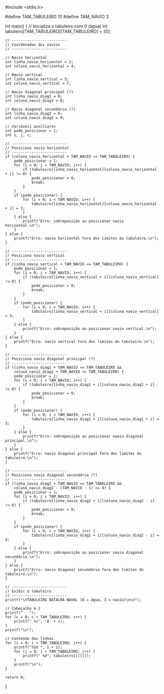 #include <stdio.h>

#define TAM_TABULEIRO 10
#define TAM_NAVIO 3

int main() {
    // Inicializa o tabuleiro com 0 (água)
    int tabuleiro[TAM_TABULEIRO][TAM_TABULEIRO] = {0};

    // -------------------------
    // Coordenadas dos navios
    // -------------------------

    // Navio horizontal
    int linha_navio_horizontal = 2;
    int coluna_navio_horizontal = 4;

    // Navio vertical
    int linha_navio_vertical = 5;
    int coluna_navio_vertical = 7;

    // Navio diagonal principal (?)
    int linha_navio_diag1 = 0;
    int coluna_navio_diag1 = 0;

    // Navio diagonal secundária (?)
    int linha_navio_diag2 = 0;
    int coluna_navio_diag2 = 9;

    // Variáveis auxiliares
    int pode_posicionar = 1;
    int i, j, c;

    // -------------------------
    // Posiciona navio horizontal
    // -------------------------
    if (coluna_navio_horizontal + TAM_NAVIO <= TAM_TABULEIRO) {
        pode_posicionar = 1;
        for (i = 0; i < TAM_NAVIO; i++) {
            if (tabuleiro[linha_navio_horizontal][coluna_navio_horizontal + i] != 0) {
                pode_posicionar = 0;
                break;
            }
        }
        if (pode_posicionar) {
            for (i = 0; i < TAM_NAVIO; i++) {
                tabuleiro[linha_navio_horizontal][coluna_navio_horizontal + i] = 3;
            }
        } else {
            printf("Erro: sobreposição ao posicionar navio horizontal.\n");
        }
    } else {
        printf("Erro: navio horizontal fora dos limites do tabuleiro.\n");
    }

    // -------------------------
    // Posiciona navio vertical
    // -------------------------
    if (linha_navio_vertical + TAM_NAVIO <= TAM_TABULEIRO) {
        pode_posicionar = 1;
        for (i = 0; i < TAM_NAVIO; i++) {
            if (tabuleiro[linha_navio_vertical + i][coluna_navio_vertical] != 0) {
                pode_posicionar = 0;
                break;
            }
        }
        if (pode_posicionar) {
            for (i = 0; i < TAM_NAVIO; i++) {
                tabuleiro[linha_navio_vertical + i][coluna_navio_vertical] = 3;
            }
        } else {
            printf("Erro: sobreposição ao posicionar navio vertical.\n");
        }
    } else {
        printf("Erro: navio vertical fora dos limites do tabuleiro.\n");
    }

    // -------------------------
    // Posiciona navio diagonal principal (?)
    // -------------------------
    if (linha_navio_diag1 + TAM_NAVIO <= TAM_TABULEIRO &&
        coluna_navio_diag1 + TAM_NAVIO <= TAM_TABULEIRO) {
        pode_posicionar = 1;
        for (i = 0; i < TAM_NAVIO; i++) {
            if (tabuleiro[linha_navio_diag1 + i][coluna_navio_diag1 + i] != 0) {
                pode_posicionar = 0;
                break;
            }
        }
        if (pode_posicionar) {
            for (i = 0; i < TAM_NAVIO; i++) {
                tabuleiro[linha_navio_diag1 + i][coluna_navio_diag1 + i] = 3;
            }
        } else {
            printf("Erro: sobreposição ao posicionar navio diagonal principal.\n");
        }
    } else {
        printf("Erro: navio diagonal principal fora dos limites do tabuleiro.\n");
    }

    // -------------------------
    // Posiciona navio diagonal secundária (?)
    // -------------------------
    if (linha_navio_diag2 + TAM_NAVIO <= TAM_TABULEIRO &&
        coluna_navio_diag2 - (TAM_NAVIO - 1) >= 0) {
        pode_posicionar = 1;
        for (i = 0; i < TAM_NAVIO; i++) {
            if (tabuleiro[linha_navio_diag2 + i][coluna_navio_diag2 - i] != 0) {
                pode_posicionar = 0;
                break;
            }
        }
        if (pode_posicionar) {
            for (i = 0; i < TAM_NAVIO; i++) {
                tabuleiro[linha_navio_diag2 + i][coluna_navio_diag2 - i] = 3;
            }
        } else {
            printf("Erro: sobreposição ao posicionar navio diagonal secundária.\n");
        }
    } else {
        printf("Erro: navio diagonal secundária fora dos limites do tabuleiro.\n");
    }

    // -------------------------
    // Exibir o tabuleiro
    // -------------------------
    printf("\nTABULEIRO BATALHA NAVAL (0 = água, 3 = navio)\n\n");

    // Cabeçalho A-J
    printf("   ");
    for (c = 0; c < TAM_TABULEIRO; c++) {
        printf(" %c", 'A' + c);
    }
    printf("\n");

    // Conteúdo das linhas
    for (i = 0; i < TAM_TABULEIRO; i++) {
        printf("%2d ", i + 1);
        for (j = 0; j < TAM_TABULEIRO; j++) {
            printf(" %d", tabuleiro[i][j]);
        }
        printf("\n");
    }

    return 0;
}
